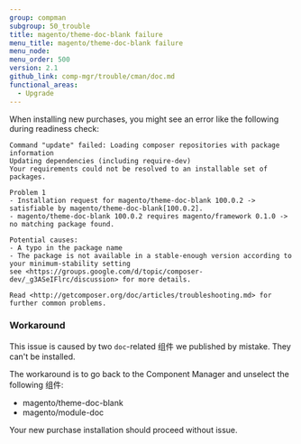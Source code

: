```yaml
---
group: compman
subgroup: 50_trouble
title: magento/theme-doc-blank failure
menu_title: magento/theme-doc-blank failure
menu_node:
menu_order: 500
version: 2.1
github_link: comp-mgr/trouble/cman/doc.md
functional_areas:
  - Upgrade
---
```


When installing new purchases, you might see an error like the following during readiness check:

	Command "update" failed: Loading composer repositories with package information
	Updating dependencies (including require-dev)
	Your requirements could not be resolved to an installable set of packages.

	Problem 1
	- Installation request for magento/theme-doc-blank 100.0.2 -> satisfiable by magento/theme-doc-blank[100.0.2].
	- magento/theme-doc-blank 100.0.2 requires magento/framework 0.1.0 -> no matching package found.

	Potential causes:
	- A typo in the package name
	- The package is not available in a stable-enough version according to your minimum-stability setting
	see <https://groups.google.com/d/topic/composer-dev/_g3ASeIFlrc/discussion> for more details.

	Read <http://getcomposer.org/doc/articles/troubleshooting.md> for further common problems.

### Workaround
This issue is caused by two `doc`-related 组件 we published by mistake. They can't be installed. 

The workaround is to go back to the Component Manager and unselect the following 组件:

*	magento/theme-doc-blank
*	magento/module-doc

Your new purchase installation should proceed without issue.

